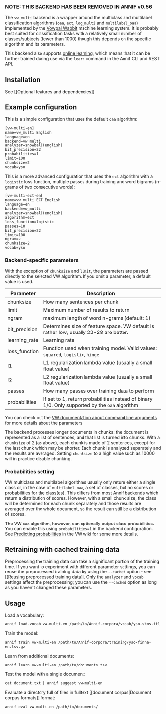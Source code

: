 ### NOTE: THIS BACKEND HAS BEEN REMOVED IN ANNIF v0.56

The `vw_multi` backend is a wrapper around the multiclass and multilabel classification algorithms (`oaa`, `ect`, `log_multi` and `multilabel_oaa`) implemented by the [Vowpal Wabbit](https://github.com/VowpalWabbit/vowpal_wabbit) machine learning system. It is probably best suited for classification tasks with a relatively small number of classes/subjects (fewer than 1000) though this depends on the specific algorithm and its parameters.

This backend also supports [online learning](https://en.wikipedia.org/wiki/Online_machine_learning), which means that it can be further trained during use via the `learn` command in the Annif CLI and REST API.

## Installation

See [[Optional features and dependencies]]

## Example configuration

This is a simple configuration that uses the default `oaa` algorithm:

```
[vw-multi-en]
name=vw_multi English
language=en
backend=vw_multi
analyzer=snowball(english)
bit_precision=22
probabilities=1
limit=100
chunksize=2
vocab=yso
```

This is a more advanced configuration that uses the `ect` algorithm with a `logistic` loss function, multiple passes during training and word bigrams (n-grams of two consecutive words):

```
[vw-multi-ect-en]
name=vw_multi ECT English
language=en
backend=vw_multi
analyzer=snowball(english)
algorithm=ect
loss_function=logistic
passes=10
bit_precision=22
limit=100
ngram=2
chunksize=2
vocab=yso
```

### Backend-specific parameters

With the exception of `chunksize` and `limit`, the parameters are passed directly to the selected VW algorithm. If you omit a parameter, a default value is used. 

Parameter | Description
--------- | --------------------------------------------------
chunksize | How many sentences per chunk
limit | Maximum number of results to return
ngram |	maximum length of word n-grams (default: 1)
bit_precision | Determines size of feature space. VW default is rather low, usually 22-28 are better.
learning_rate | Learning rate
loss_function | Function used when training model. Valid values: `squared`, `logistic`, `hinge`
l1 | L1 regularization lambda value (usually a small float value)
l2 | L2 regularization lambda value (usually a small float value)
passes | How many passes over training data to perform
probabilities | If set to 1, return probabilities instead of binary 1/0. Only supported by the `oaa` algorithm

You can check out the [VW documentation about command line arguments](https://github.com/VowpalWabbit/vowpal_wabbit/wiki/Command-line-arguments) for more details about the parameters.

The backend processes longer documents in chunks: the document is represented as a list of sentences, and that list is turned into chunks. With a `chunksize` of 2 (as above), each chunk is made of 2 sentences, except for the last chunk which may be shorter. Each chunk is analyzed separately and the results are averaged. Setting `chunksize` to a high value such as 10000 will in practice disable chunking.

### Probabilities setting

VW multiclass and multilabel algorithms usually only return either a single class or, in the case of `multilabel_oaa`, a set of classes, but no scores or probabilities for the class(es). This differs from most Annif backends which return a distribution of scores. However, with a small chunk size, the class will be determined for each chunk separately and those results are averaged over the whole document, so the result can still be a distribution of scores.

The VW `oaa` algorithm, however, can optionally output class probabilities. You can enable this using `probabilities=1` in the backend configuration. See [Predicting probabilities](https://github.com/VowpalWabbit/vowpal_wabbit/wiki/Predicting-probabilities) in the VW wiki for some more details.

## Retraining with cached training data

Preprocessing the training data can take a significant portion of the training time. If you want to experiment with different parameter settings, you can reuse the preprocessed training data by using the `--cached` option - see [[Reusing preprocessed training data]]. Only the `analyzer` and `vocab` settings affect the preprocessing; you can use the `--cached` option as long as you haven't changed these parameters.

## Usage

Load a vocabulary:

    annif load-vocab vw-multi-en /path/to/Annif-corpora/vocab/yso-skos.ttl

Train the model:

    annif train vw-multi-en /path/to/Annif-corpora/training/yso-finna-en.tsv.gz

Learn from additional documents:

    annif learn vw-multi-en /path/to/documents.tsv

Test the model with a single document:

    cat document.txt | annif suggest vw-multi-en

Evaluate a directory full of files in fulltext [[document corpus|Document corpus formats]] format:

    annif eval vw-multi-en /path/to/documents/